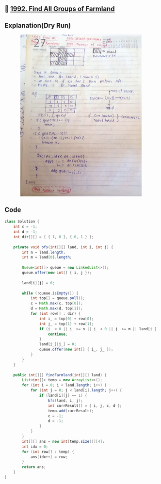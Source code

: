 ## 🔗 [1992. Find All Groups of Farmland](https://leetcode.com/problems/find-all-groups-of-farmland/description/)

## Explanation(Dry Run)

<p align="middle">
   <img src="../Images/1992.jpeg" width="400"/>
</p>

## Code
```java
class Solution {
    int c = -1;
    int d = -1;
    int dir[][] = { { 1, 0 }, { 0, 1 } };

    private void bfs(int[][] land, int i, int j) {
        int n = land.length;
        int m = land[0].length;

        Queue<int[]> queue = new LinkedList<>();
        queue.offer(new int[] { i, j });

        land[i][j] = 0;

        while (!queue.isEmpty()) {
            int top[] = queue.poll();
            c = Math.max(c, top[0]);
            d = Math.max(d, top[1]);
            for (int row[] : dir) {
                int i_ = top[0] + row[0];
                int j_ = top[1] + row[1];
                if (i_ < 0 || i_ >= n || j_ < 0 || j_ >= m || land[i_][j_] == 0) {
                    continue;
                }
                land[i_][j_] = 0;
                queue.offer(new int[] { i_, j_ });
            }
        }
    }

    public int[][] findFarmland(int[][] land) {
        List<int[]> temp = new ArrayList<>();
        for (int i = 0; i < land.length; i++) {
            for (int j = 0; j < land[i].length; j++) {
                if (land[i][j] == 1) {
                    bfs(land, i, j);
                    int currResult[] = { i, j, c, d };
                    temp.add(currResult);
                    c = -1;
                    d = -1;
                }
            }
        }
        int[][] ans = new int[temp.size()][4];
        int idx = 0;
        for (int row[] : temp) {
            ans[idx++] = row;
        }
        return ans;
    }
}
```



                                                     
